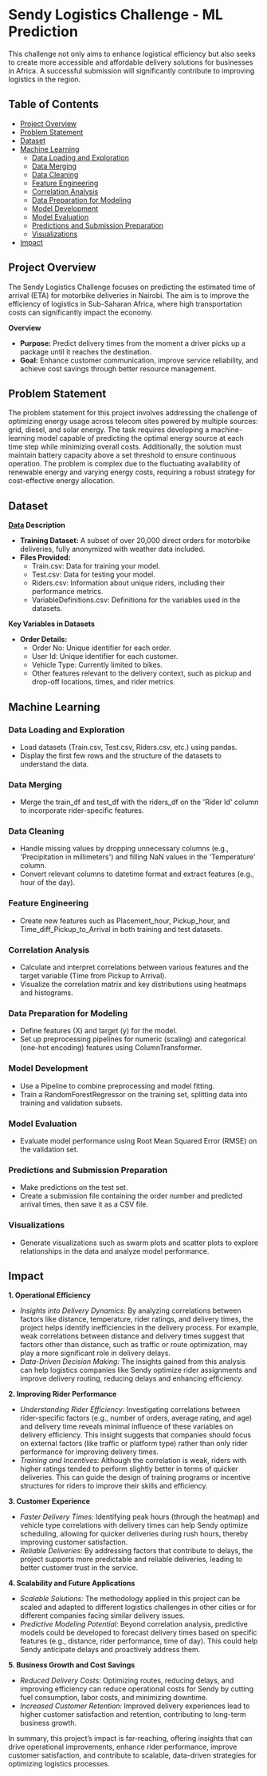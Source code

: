 # Sendy Logistics Challenge - ML Prediction
This challenge not only aims to enhance logistical efficiency but also seeks to create more accessible and affordable delivery solutions for businesses in Africa. A successful submission will significantly contribute to improving logistics in the region.

## Table of Contents
- [Project Overview](#project-overview)
- [Problem Statement](#problem-statement)
- [Dataset](#dataset)
- [Machine Learning](#machine-learning)
    - [Data Loading and Exploration](#data-loading-and-exploration)
    - [Data Merging](#data-merging)
    - [Data Cleaning](#data-cleaning)
    - [Feature Engineering](#feature-engineering)
    - [Correlation Analysis](#correlation-analysis)
    - [Data Preparation for Modeling](#data-preparation-for-modeling)
    - [Model Development](#model-development)
    - [Model Evaluation](#model-evaluation)
    - [Predictions and Submission Preparation](#predictions-and-submission-preparation)
    - [Visualizations](#visualizations)
- [Impact](#impact)

## Project Overview
The Sendy Logistics Challenge focuses on predicting the estimated time of arrival (ETA) for motorbike deliveries in Nairobi. The aim is to improve the efficiency of logistics in Sub-Saharan Africa, where high transportation costs can significantly impact the economy.

**Overview**
- **Purpose:** Predict delivery times from the moment a driver picks up a package until it reaches the destination.
- **Goal:** Enhance customer communication, improve service reliability, and achieve cost savings through better resource management.

## Problem Statement
The problem statement for this project involves addressing the challenge of optimizing energy usage across telecom sites powered by multiple sources: grid, diesel, and solar energy. The task requires developing a machine-learning model capable of predicting the optimal energy source at each time step while minimizing overall costs. Additionally, the solution must maintain battery capacity above a set threshold to ensure continuous operation. The problem is complex due to the fluctuating availability of renewable energy and varying energy costs, requiring a robust strategy for cost-effective energy allocation.

## Dataset
**[Data](https://zindi.africa/competitions/sendy-logistics-challenge) Description**
- **Training Dataset:** A subset of over 20,000 direct orders for motorbike deliveries, fully anonymized with weather data included.
- **Files Provided:**
    - Train.csv: Data for training your model.
    - Test.csv: Data for testing your model.
    - Riders.csv: Information about unique riders, including their performance metrics.
    - VariableDefinitions.csv: Definitions for the variables used in the datasets.

**Key Variables in Datasets**
- **Order Details:**
    - Order No: Unique identifier for each order.
    - User Id: Unique identifier for each customer.
    - Vehicle Type: Currently limited to bikes.
    - Other features relevant to the delivery context, such as pickup and drop-off locations, times, and rider metrics.

## Machine Learning
### Data Loading and Exploration
- Load datasets (Train.csv, Test.csv, Riders.csv, etc.) using pandas.
- Display the first few rows and the structure of the datasets to understand the data.

### Data Merging
- Merge the train_df and test_df with the riders_df on the 'Rider Id' column to incorporate rider-specific features.

### Data Cleaning
- Handle missing values by dropping unnecessary columns (e.g., 'Precipitation in millimeters') and filling NaN values in the 'Temperature' column.
- Convert relevant columns to datetime format and extract features (e.g., hour of the day).

### Feature Engineering
- Create new features such as Placement_hour, Pickup_hour, and Time_diff_Pickup_to_Arrival in both training and test datasets.

### Correlation Analysis
- Calculate and interpret correlations between various features and the target variable (Time from Pickup to Arrival).
- Visualize the correlation matrix and key distributions using heatmaps and histograms.

### Data Preparation for Modeling
- Define features (X) and target (y) for the model.
- Set up preprocessing pipelines for numeric (scaling) and categorical (one-hot encoding) features using ColumnTransformer.

### Model Development
- Use a Pipeline to combine preprocessing and model fitting.
- Train a RandomForestRegressor on the training set, splitting data into training and validation subsets.

### Model Evaluation
- Evaluate model performance using Root Mean Squared Error (RMSE) on the validation set.

### Predictions and Submission Preparation
- Make predictions on the test set.
- Create a submission file containing the order number and predicted arrival times, then save it as a CSV file.

### Visualizations
- Generate visualizations such as swarm plots and scatter plots to explore relationships in the data and analyze model performance.

## Impact
**1. Operational Efficiency**
- _Insights into Delivery Dynamics:_ By analyzing correlations between factors like distance, temperature, rider ratings, and delivery times, the project helps identify inefficiencies in the delivery process. For example, weak correlations between distance and delivery times suggest that factors other than distance, such as traffic or route optimization, may play a more significant role in delivery delays.
- _Data-Driven Decision Making:_ The insights gained from this analysis can help logistics companies like Sendy optimize rider assignments and improve delivery routing, reducing delays and enhancing efficiency.

**2. Improving Rider Performance**
- _Understanding Rider Efficiency:_ Investigating correlations between rider-specific factors (e.g., number of orders, average rating, and age) and delivery time reveals minimal influence of these variables on delivery efficiency. This insight suggests that companies should focus on external factors (like traffic or platform type) rather than only rider performance for improving delivery times.
- _Training and Incentives:_ Although the correlation is weak, riders with higher ratings tended to perform slightly better in terms of quicker deliveries. This can guide the design of training programs or incentive structures for riders to improve their skills and efficiency.

**3. Customer Experience**
- _Faster Delivery Times:_ Identifying peak hours (through the heatmap) and vehicle type correlations with delivery times can help Sendy optimize scheduling, allowing for quicker deliveries during rush hours, thereby improving customer satisfaction.
- _Reliable Deliveries:_ By addressing factors that contribute to delays, the project supports more predictable and reliable deliveries, leading to better customer trust in the service.

**4. Scalability and Future Applications**
- _Scalable Solutions:_ The methodology applied in this project can be scaled and adapted to different logistics challenges in other cities or for different companies facing similar delivery issues.
- _Predictive Modeling Potential:_ Beyond correlation analysis, predictive models could be developed to forecast delivery times based on specific features (e.g., distance, rider performance, time of day). This could help Sendy anticipate delays and proactively address them.

**5. Business Growth and Cost Savings**
- _Reduced Delivery Costs:_ Optimizing routes, reducing delays, and improving efficiency can reduce operational costs for Sendy by cutting fuel consumption, labor costs, and minimizing downtime.
- _Increased Customer Retention:_ Improved delivery experiences lead to higher customer satisfaction and retention, contributing to long-term business growth.

In summary, this project’s impact is far-reaching, offering insights that can drive operational improvements, enhance rider performance, improve customer satisfaction, and contribute to scalable, data-driven strategies for optimizing logistics processes.
